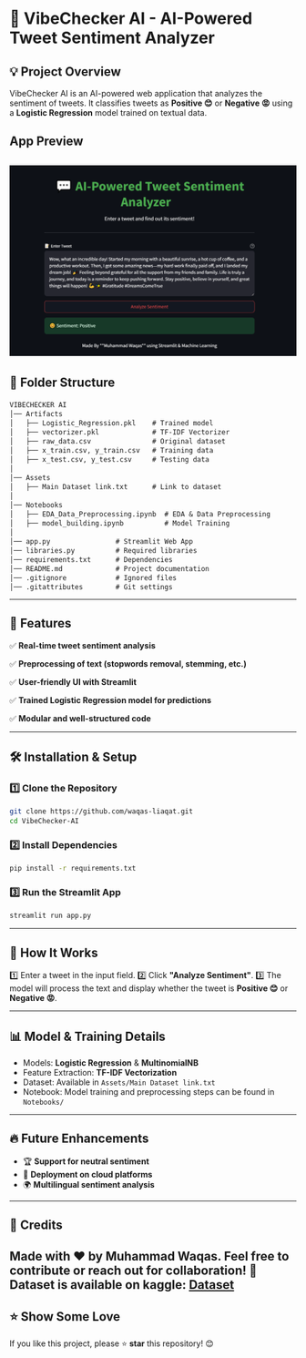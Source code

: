 # 📢 VibeChecker AI - AI-Powered Tweet Sentiment Analyzer

## 💡 Project Overview
VibeChecker AI is an AI-powered web application that analyzes the sentiment of tweets. It classifies tweets as **Positive 😊** or **Negative 😡** using a **Logistic Regression** model trained on textual data.

## App Preview

![Preview](Artifacts/Preview.png)
---

## 📁 Folder Structure
```
VIBECHECKER AI
│── Artifacts
│   ├── Logistic_Regression.pkl    # Trained model
│   ├── vectorizer.pkl             # TF-IDF Vectorizer
│   ├── raw_data.csv               # Original dataset
│   ├── x_train.csv, y_train.csv   # Training data
│   ├── x_test.csv, y_test.csv     # Testing data
│
│── Assets
│   ├── Main Dataset link.txt      # Link to dataset
│
│── Notebooks
│   ├── EDA_Data_Preprocessing.ipynb  # EDA & Data Preprocessing
│   ├── model_building.ipynb          # Model Training
│
│── app.py                # Streamlit Web App
│── libraries.py          # Required libraries
│── requirements.txt      # Dependencies
│── README.md             # Project documentation
│── .gitignore            # Ignored files
│── .gitattributes        # Git settings
```

---

## 🚀 Features
✅ **Real-time tweet sentiment analysis**

✅ **Preprocessing of text (stopwords removal, stemming, etc.)**

✅ **User-friendly UI with Streamlit**

✅ **Trained Logistic Regression model for predictions**

✅ **Modular and well-structured code**

---

## 🛠️ Installation & Setup
### 1️⃣ Clone the Repository
```sh
git clone https://github.com/waqas-liaqat.git
cd VibeChecker-AI
```
### 2️⃣ Install Dependencies
```sh
pip install -r requirements.txt
```
### 3️⃣ Run the Streamlit App
```sh
streamlit run app.py
```

---

## 🎯 How It Works
1️⃣ Enter a tweet in the input field.
2️⃣ Click **"Analyze Sentiment"**.
3️⃣ The model will process the text and display whether the tweet is **Positive 😊** or **Negative 😡**.

---

## 📊 Model & Training Details
- Models: **Logistic Regression** & **MultinomialNB**
- Feature Extraction: **TF-IDF Vectorization**
- Dataset: Available in `Assets/Main Dataset link.txt`
- Notebook: Model training and preprocessing steps can be found in `Notebooks/`

---

## 🔥 Future Enhancements
- 🏆 **Support for neutral sentiment**
- 🎯 **Deployment on cloud platforms**
- 🌍 **Multilingual sentiment analysis**

---

## 📌 Credits
Made with ❤️ by **Muhammad Waqas**. Feel free to contribute or reach out for collaboration! 🚀
Dataset is available on kaggle: [Dataset](https://www.kaggle.com/datasets/kazanova/sentiment140)
---

## ⭐ Show Some Love
If you like this project, please ⭐ **star** this repository! 😊

